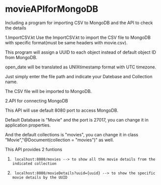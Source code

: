 # movieAPIforMongoDB
Including a program for importing CSV to MongoDB and the API to check the details



1.ImportCSV.kt
Use the ImportCSV.kt to import the CSV file to MongoDB with specific format(must be same headers with movie.csv).

This program will assign a UUID to each object instead of default object ID from MongoDB.

open_date will be translated as UNIXtimestamp format with UTC timezone.

Just simply enter the file path and indicate your Datebase and Collection name.

The CSV file will be imported to MongoDB.


2.API for connecting MongoDB

This API will use default 8080 port to access MongoDB.

Default Database is "Movie" and the port is 27017, you can change it in application properties.

And the default collections is "movies", you can change it in class "Movie","@Document(collection = "movies")" as well.

This API provides 2 funtions

1.      localhost:8080/movies --> to show all the movie details from the indicated collection

2.      localhost:8080/movieDetails?uuid={uuid} --> to show the specific movie details by the UUID 

